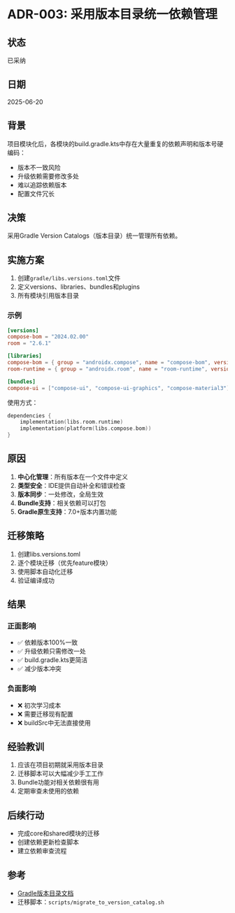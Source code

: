 # ADR-003: 采用版本目录统一依赖管理

## 状态
已采纳

## 日期
2025-06-20

## 背景
项目模块化后，各模块的build.gradle.kts中存在大量重复的依赖声明和版本号硬编码：
- 版本不一致风险
- 升级依赖需要修改多处
- 难以追踪依赖版本
- 配置文件冗长

## 决策
采用Gradle Version Catalogs（版本目录）统一管理所有依赖。

## 实施方案
1. 创建`gradle/libs.versions.toml`文件
2. 定义versions、libraries、bundles和plugins
3. 所有模块引用版本目录

### 示例
```toml
[versions]
compose-bom = "2024.02.00"
room = "2.6.1"

[libraries]
compose-bom = { group = "androidx.compose", name = "compose-bom", version.ref = "compose-bom" }
room-runtime = { group = "androidx.room", name = "room-runtime", version.ref = "room" }

[bundles]
compose-ui = ["compose-ui", "compose-ui-graphics", "compose-material3"]
```

使用方式：
```kotlin
dependencies {
    implementation(libs.room.runtime)
    implementation(platform(libs.compose.bom))
}
```

## 原因
1. **中心化管理**：所有版本在一个文件中定义
2. **类型安全**：IDE提供自动补全和错误检查
3. **版本同步**：一处修改，全局生效
4. **Bundle支持**：相关依赖可以打包
5. **Gradle原生支持**：7.0+版本内置功能

## 迁移策略
1. 创建libs.versions.toml
2. 逐个模块迁移（优先feature模块）
3. 使用脚本自动化迁移
4. 验证编译成功

## 结果
### 正面影响
- ✅ 依赖版本100%一致
- ✅ 升级依赖只需修改一处
- ✅ build.gradle.kts更简洁
- ✅ 减少版本冲突

### 负面影响
- ❌ 初次学习成本
- ❌ 需要迁移现有配置
- ❌ buildSrc中无法直接使用

## 经验教训
1. 应该在项目初期就采用版本目录
2. 迁移脚本可以大幅减少手工工作
3. Bundle功能对相关依赖很有用
4. 定期审查未使用的依赖

## 后续行动
- 完成core和shared模块的迁移
- 创建依赖更新检查脚本
- 建立依赖审查流程

## 参考
- [Gradle版本目录文档](https://docs.gradle.org/current/userguide/platforms.html)
- 迁移脚本：`scripts/migrate_to_version_catalog.sh`